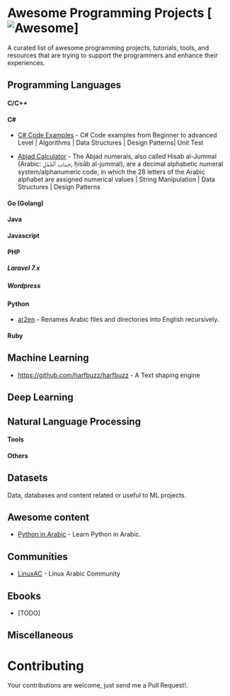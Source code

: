 # Awesome Programming Projects [![Awesome](https://cdn.rawgit.com/sindresorhus/awesome/d7305f38d29fed78fa85652e3a63e154dd8e8829/media/badge.svg)]

A curated list of awesome programming projects, tutorials, tools, and resources that are trying to support the programmers and enhance their experiences.

## Programming Languages

#### C/C++

#### C#

* [C# Code Examples](https://github.com/moustafafarhat/CSharp-Code-Examples) - C# Code examples from Beginner to advanced Level | Algorithms | Data Structures | Design Patterns| Unit Test 

* [Abjad Calculator](https://github.com/moustafafarhat/Abjad-Calculator) -  The Abjad numerals, also called Hisab al-Jummal (Arabic: حِسَاب ٱلْجُمَّل‎, ḥisāb al-jummal), are a decimal alphabetic numeral system/alphanumeric code, in which the 28 letters of the Arabic alphabet are assigned numerical values | String Manipulation | Data Structures | Design Patterns  

#### Go (Golang)

#### Java

#### Javascript

#### PHP

##### Laravel 7.x

##### Wordpress

#### Python
* [ar2en](https://github.com/maherg/ar2en) - Renames Arabic files and directories into English recursively.


#### Ruby

## Machine Learning
* https://github.com/harfbuzz/harfbuzz - A Text shaping engine


## Deep Learning

## Natural Language Processing


#### Tools


#### Others

## Datasets

Data, databases and content related or useful to ML projects.

## Awesome content

* [Python in Arabic](https://www.facebook.com/groups/132453040237101) - Learn Python in Arabic.


## Communities
* [LinuxAC](http://www.linuxac.org/) - Linux Arabic Community


## Ebooks
* [TODO]

## Miscellaneous


# Contributing
Your contributions are welcome, just send me a Pull Request!.

